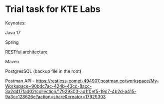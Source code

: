 # Trial task for KTE Labs

Keynotes:

Java 17

Spring

RESTful architecture

Maven

PostgresSQL (backup file in the root)

Postman API - https://restless-comet-494907.postman.co/workspace/My-Workspace~90bdc7ac-424b-43cd-8acc-3a2d417fad02/collection/17929303-ad1f0ef5-19d7-4b2d-a415-9a3cc128626e?action=share&creator=17929303
